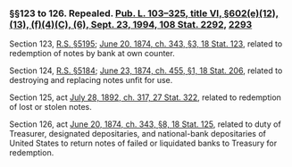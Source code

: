 ### §§123 to 126. Repealed. [Pub. L. 103–325, title VI, §602(e)(12), (13), (f)(4)(C), (6), Sept. 23, 1994, 108 Stat. 2292](/statviewer.htm?volume=108&page=2292), [2293](/statviewer.htm?volume=108&page=2293) ###

Section 123, [R.S. §5195](/statviewer.htm?volume=rs&page=1004); [June 20, 1874, ch. 343, §3, 18 Stat. 123](/statviewer.htm?volume=18&page=123), related to redemption of notes by bank at own counter.

Section 124, [R.S. §5184](/statviewer.htm?volume=rs&page=1002); [June 23, 1874, ch. 455, §1, 18 Stat. 206](/statviewer.htm?volume=18&page=206), related to destroying and replacing notes unfit for use.

Section 125, act [July 28, 1892, ch. 317, 27 Stat. 322](/statviewer.htm?volume=27&page=322), related to redemption of lost or stolen notes.

Section 126, act [June 20, 1874, ch. 343, §8, 18 Stat. 125](/statviewer.htm?volume=18&page=125), related to duty of Treasurer, designated depositaries, and national-bank depositaries of United States to return notes of failed or liquidated banks to Treasury for redemption.